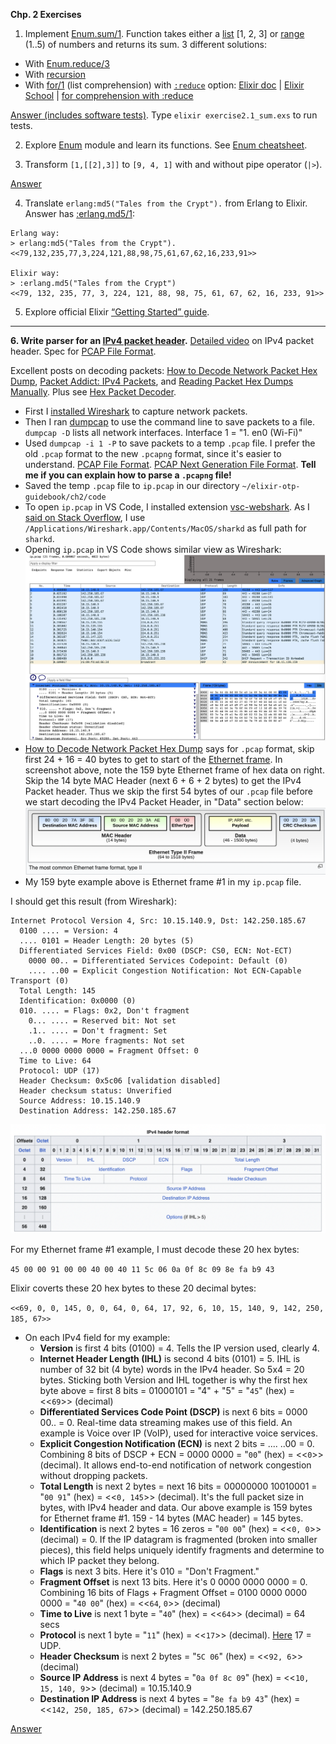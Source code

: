 **Chp. 2 Exercises**

1. Implement [Enum.sum/1](https://hexdocs.pm/elixir/Enum.html#sum/1). Function takes either a [list](2.6_lists.md) [1, 2, 3] or [range](https://hexdocs.pm/elixir/Range.html) (1..5) of numbers and returns its sum. 3 different solutions:
- With [Enum.reduce/3](https://hexdocs.pm/elixir/Enum.html#reduce/3)
- With [recursion](https://www.leighhalliday.com/recursion-in-elixir)
- With [for/1](https://hexdocs.pm/elixir/Kernel.SpecialForms.html#for/1) (list comprehension) with [`:reduce`](https://hexdocs.pm/elixir/Kernel.SpecialForms.html#for/1-the-reduce-option) option: [Elixir doc](https://hexdocs.pm/elixir/comprehensions.html) | [Elixir School](https://elixirschool.com/en/lessons/basics/comprehensions) | [for comprehension with :reduce](https://www.mitchellhanberg.com/the-comprehensive-guide-to-elixirs-for-comprehension/#reduce)

[Answer (includes software tests)](code/exercise2.1_sum.exs). Type `elixir exercise2.1_sum.exs` to run tests.

2.  Explore [Enum](https://hexdocs.pm/elixir/Enum.html#content) module and learn its functions. See [Enum cheatsheet](https://hexdocs.pm/elixir/enum-cheat.html).

3.  Transform `[1,[[2],3]]` to `[9, 4, 1]` with and without pipe operator (`|>`).

[Answer](code/exercise2.3_transform.exs)

4.  Translate `erlang:md5("Tales from the Crypt").` from Erlang to Elixir. Answer has [:erlang.md5/1](https://www.erlang.org/doc/man/erlang#md5-1):
```
Erlang way:
> erlang:md5("Tales from the Crypt").
<<79,132,235,77,3,224,121,88,98,75,61,67,62,16,233,91>>

Elixir way:
> :erlang.md5("Tales from the Crypt")
<<79, 132, 235, 77, 3, 224, 121, 88, 98, 75, 61, 67, 62, 16, 233, 91>>
```

5.  Explore official Elixir [“Getting Started” guide](https://hexdocs.pm/elixir/introduction.html).
_______
**6.  Write parser for an [IPv4 packet header](https://en.wikipedia.org/wiki/Internet_Protocol_version_4#Packet_structure).** [Detailed video](https://www.youtube.com/watch?v=aQB22y4liXA) on IPv4 packet header. Spec for [PCAP File Format](https://ietf-opsawg-wg.github.io/draft-ietf-opsawg-pcap/draft-ietf-opsawg-pcap.html#name-general-file-structure).

Excellent posts on decoding packets: [How to Decode Network Packet Hex Dump](https://www.linkedin.com/pulse/decode-network-packet-hex-dump-chance-johnson/), [Packet Addict: IPv4 Packets](https://cybernomad.online/2014/06/24/packet-addict-ipv4-packets/), and [Reading Packet Hex Dumps Manually](https://ntquan87.wordpress.com/2015/08/17/reading-packet-hex-dumps-manually-no-wireshark/). Plus see [Hex Packet Decoder](https://hpd.gasmi.net/).

- First I [installed Wireshark](https://www.wireshark.org/docs/wsug_html_chunked/ChBuildInstallOSXInstall.html) to capture network packets.
- Then I ran [dumpcap](https://www.thegeekdiary.com/dumpcap-a-network-traffic-dump-tool/) to use the command line to save packets to a file. `dumpcap -D` lists all network interfaces. Interface 1 = "1. en0 (Wi-Fi)"
- Used `dumpcap -i 1 -P` to save packets to a temp `.pcap` file. I prefer the old `.pcap` format to the new `.pcapng` format, since it's easier to understand. [PCAP File Format](https://ietf-opsawg-wg.github.io/draft-ietf-opsawg-pcap/draft-ietf-opsawg-pcap.html#name-general-file-structure). [PCAP Next Generation File Format](https://ietf-opsawg-wg.github.io/draft-ietf-opsawg-pcap/draft-ietf-opsawg-pcapng.html#name-general-file-structure). **Tell me if you can explain how to parse a `.pcapng` file!**
- Saved the temp `.pcap` file to `ip.pcap` in our directory `~/elixir-otp-guidebook/ch2/code`
- To open `ip.pcap` in VS Code, I installed extension [vsc-webshark](https://marketplace.visualstudio.com/items?itemName=mbehr1.vsc-webshark). As I [said on Stack Overflow](https://stackoverflow.com/a/77722223/2175188), I use `/Applications/Wireshark.app/Contents/MacOS/sharkd` as full path for `sharkd`.
- Opening `ip.pcap` in VS Code shows similar view as Wireshark:
![IPv4 saved packets](img/packet-fileview.png)
- [How to Decode Network Packet Hex Dump](https://www.linkedin.com/pulse/decode-network-packet-hex-dump-chance-johnson/) says for `.pcap` format, skip first 24 + 16 = 40 bytes to get to start of the [Ethernet frame](https://en.wikipedia.org/wiki/Ethernet_frame). In screenshot above, note the 159 byte Ethernet frame of hex data on right. Skip the 14 byte MAC Header (next 6 + 6 + 2 bytes) to get the IPv4 Packet header. Thus we skip the first 54 bytes of our `.pcap` file before we start decoding the IPv4 Packet Header, in "Data" section below:
![Ethernet frame](img/ethernet-frame.png)
- My 159 byte example above is Ethernet frame #1 in my `ip.pcap` file.

I should get this result (from Wireshark):
```
Internet Protocol Version 4, Src: 10.15.140.9, Dst: 142.250.185.67
  0100 .... = Version: 4
  .... 0101 = Header Length: 20 bytes (5)
  Differentiated Services Field: 0x00 (DSCP: CS0, ECN: Not-ECT)
    0000 00.. = Differentiated Services Codepoint: Default (0)
    .... ..00 = Explicit Congestion Notification: Not ECN-Capable Transport (0)
  Total Length: 145
  Identification: 0x0000 (0)
  010. .... = Flags: 0x2, Don't fragment
    0... .... = Reserved bit: Not set
    .1.. .... = Don't fragment: Set
    ..0. .... = More fragments: Not set
  ...0 0000 0000 0000 = Fragment Offset: 0
  Time to Live: 64
  Protocol: UDP (17)
  Header Checksum: 0x5c06 [validation disabled]
  Header checksum status: Unverified
  Source Address: 10.15.140.9
  Destination Address: 142.250.185.67
```
![IPv4 header](img/IPv4-header.png)

For my Ethernet frame #1 example, I must decode these 20 hex bytes:

`45 00 00 91 00 00 40 00 40 11 5c 06 0a 0f 8c 09 8e fa b9 43`

Elixir coverts these 20 hex bytes to these 20 decimal bytes:

`<<69, 0, 0, 145, 0, 0, 64, 0, 64, 17, 92, 6, 10, 15, 140, 9, 142, 250, 185, 67>>`
- On each IPv4 field for my example:
  - **Version** is first 4 bits (0100) = 4. Tells the IP version used, clearly 4.
  - **Internet Header Length (IHL)** is second 4 bits (0101) = 5. IHL is number of 32 bit (4 byte) words in the IPv4 header. So 5x4 = 20 bytes. Sticking both Version and IHL together is why the first hex byte above = first 8 bits = 01000101 = "4" + "5" = "`45`" (hex) = <<`69`>> (decimal)
  - **Differentiated Services Code Point (DSCP)** is next 6 bits = 0000 00.. = 0. Real-time data streaming makes use of this field. An example is Voice over IP (VoIP), used for interactive voice services.
  - **Explicit Congestion Notification (ECN)** is next 2 bits = .... ..00 = 0. Combining 8 bits of DSCP + ECN = 0000 0000 = "`00`" (hex) = <<`0`>> (decimal). It allows end-to-end notification of network congestion without dropping packets.
  - **Total Length** is next 2 bytes = next 16 bits = 00000000 10010001 = "`00 91`" (hex) = <<`0, 145`>> (decimal). It's the full packet size in bytes, with IPv4 header and data. Our above example is 159 bytes for Ethernet frame #1. 159 - 14 bytes (MAC header) = 145 bytes.
  - **Identification** is next 2 bytes = 16 zeros = "`00 00`" (hex) = <<`0, 0`>> (decimal) = 0. If the IP datagram is fragmented (broken into smaller pieces), this field helps uniquely identify fragments and determine to which IP packet they belong.
  - **Flags** is next 3 bits. Here it's 010 = "Don't Fragment."
  - **Fragment Offset** is next 13 bits. Here it's 0 0000 0000 0000 = 0. Combining 16 bits of Flags + Fragment Offset = 0100 0000 0000 0000 = "`40 00`" (hex) = <<`64`, `0`>> (decimal)
  - **Time to Live** is next 1 byte = "`40`" (hex) = <<`64`>> (decimal) = 64 secs
  - **Protocol** is next 1 byte = "`11`" (hex) = <<`17`>> (decimal). [Here](https://en.wikipedia.org/wiki/List_of_IP_protocol_numbers) 17 = UDP.
  - **Header Checksum** is next 2 bytes = "`5C 06`" (hex) = <<`92, 6`>> (decimal)
  - **Source IP Address** is next 4 bytes = "`0a 0f 8c 09`" (hex) = <<`10, 15, 140, 9`>> (decimal) = 10.15.140.9
  - **Destination IP Address** is next 4 bytes = "`8e fa b9 43`" (hex) = <<`142, 250, 185, 67`>> (decimal) = 142.250.185.67

[Answer](code/exercise2.6_ipv4_parser.exs)
